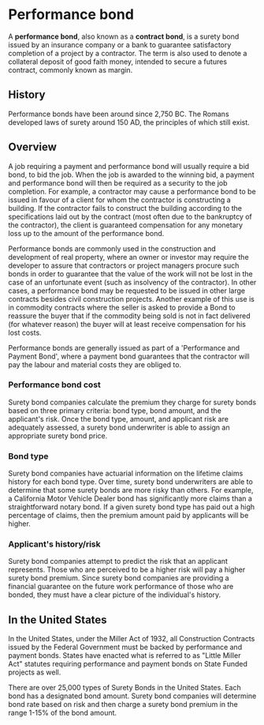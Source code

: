 # Performance bond

A **performance bond**, also known as a **contract bond**, is a surety bond issued by an insurance company or a bank to guarantee satisfactory completion of a project by a contractor. The term is also used to denote a collateral deposit of good faith money, intended to secure a futures contract, commonly known as margin.

## History
Performance bonds have been around since 2,750 BC. The Romans developed laws of surety around 150 AD, the principles of which still exist.

## Overview
A job requiring a payment and performance bond will usually require a bid bond, to bid the job. When the job is awarded to the winning bid, a payment and performance bond will then be required as a security to the job completion. For example, a contractor may cause a performance bond to be issued in favour of a client for whom the contractor is constructing a building. If the contractor fails to construct the building according to the specifications laid out by the contract (most often due to the bankruptcy of the contractor), the client is guaranteed compensation for any monetary loss up to the amount of the performance bond.

Performance bonds are commonly used in the construction and development of real property, where an owner or investor may require the developer to assure that contractors or project managers procure such bonds in order to guarantee that the value of the work will not be lost in the case of an unfortunate event (such as insolvency of the contractor). In other cases, a performance bond may be requested to be issued in other large contracts besides civil construction projects. Another example of this use is in commodity contracts where the seller is asked to provide a Bond to reassure the buyer that if the commodity being sold is not in fact delivered (for whatever reason) the buyer will at least receive compensation for his lost costs.

Performance bonds are generally issued as part of a 'Performance and Payment Bond', where a payment bond guarantees that the contractor will pay the labour and material costs they are obliged to.

### **Performance bond cost**
Surety bond companies calculate the premium they charge for surety bonds based on three primary criteria: bond type, bond amount, and the applicant's risk. Once the bond type, amount, and applicant risk are adequately assessed, a surety bond underwriter is able to assign an appropriate surety bond price.

### **Bond type**
Surety bond companies have actuarial information on the lifetime claims history for each bond type. Over time, surety bond underwriters are able to determine that some surety bonds are more risky than others. For example, a California Motor Vehicle Dealer bond has significantly more claims than a straightforward notary bond. If a given surety bond type has paid out a high percentage of claims, then the premium amount paid by applicants will be higher.

### **Applicant's history/risk**
Surety bond companies attempt to predict the risk that an applicant represents. Those who are perceived to be a higher risk will pay a higher surety bond premium. Since surety bond companies are providing a financial guarantee on the future work performance of those who are bonded, they must have a clear picture of the individual's history.

## In the United States
In the United States, under the Miller Act of 1932, all Construction Contracts issued by the Federal Government must be backed by performance and payment bonds. States have enacted what is referred to as "Little Miller Act" statutes requiring performance and payment bonds on State Funded projects as well.

There are over 25,000 types of Surety Bonds in the United States. Each bond has a designated bond amount. Surety bond companies will determine bond rate based on risk and then charge a surety bond premium in the range 1-15% of the bond amount. 